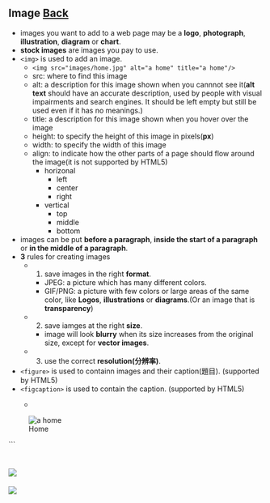 ## Image [Back](./../HTML.md)

- images you want to add to a web page may be a **logo**, **photograph**, **illustration**, **diagram** or **chart**.
- **stock images** are images you pay to use.
- ```<img>``` is used to add an image.
	- ```<img src="images/home.jpg" alt="a home" title="a home"/>```
	- src: where to find this image
	- alt: a description for this image shown when you cannnot see it(**alt text** should have an accurate description, used by people with visual impairments and search engines. It should be left empty but still be used even if it has no meanings.)
	- title: a description for this image shown when you hover over the image
	- height: to specify the height of this image in pixels(**px**)
	- width: to specify the width of this image
	- align: to indicate how the other parts of a page should flow around the image(it is not supported by HTML5)
		- horizonal
			- left
			- center
			- right
		- vertical
			- top
			- middle
			- bottom
- images can be put **before a paragraph**, **inside the start of a paragraph** or **in the middle of a paragraph**.
- **3** rules for creating images
	- 1. save images in the right **format**.
		- JPEG: a picture which has many different colors.
		- GIF/PNG: a picture with few colors or large areas of the same color, like **Logos**, **illustrations** or **diagrams**.(Or an image that is **transparency**)
	- 2. save iamges at the right **size**.
		- image will look **blurry** when its size increases from the original size, except for **vector images**.
	- 3. use the correct **resolution(分辨率)**.
- ```<figure>``` is used to containn images and their caption(題目). (supported by HTML5)
- ```<figcaption>``` is used to contain the caption. (supported by HTML5)
	- ```html
<figure>
	<img src="images/home.jpg" alt="a home" title="a home"/>
	<br />
	<figcaption>Home</figcaption>
</figure>
```


<a href="#" style="left:200px;"><img src="./../../../pic/gotop.png"></a>
=====
<a href="http://aleen42.github.io/" target="_blank" ><img src="./../../../pic/tail.gif"></a>
